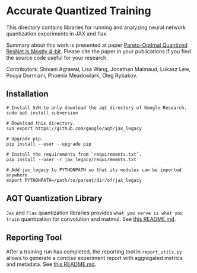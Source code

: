 # Accurate Quantized Training

This directory contains libraries for running and analyzing
neural network quantization experiments in JAX and flax.

Summary about this work is presented at paper [Pareto-Optimal Quantized ResNet Is Mostly 4-bit](https://arxiv.org/abs/2105.03536).
Please cite the paper in your publications if you find the source code useful for your research.

Contributors: Shivani Agrawal, Lisa Wang, Jonathan Malmaud, Lukasz Lew,
Pouya Dormiani, Phoenix Meadowlark, Oleg Rybakov.

## Installation
```
# Install SVN to only download the aqt directory of Google Research.
sudo apt install subversion

# Download this directory.
svn export https://github.com/google/aqt/jax_legacy

# Upgrade pip.
pip install --user --upgrade pip

# Install the requirements from `requirements.txt`.
pip install --user -r jax_legacy/requirements.txt

# Add jax_legacy to PYTHONPATH so that its modules can be imported anywhere.
export PYTHONPATH=/path/to/parent/dir/of/jax_legacy
```

## AQT Quantization Library

`Jax` and `Flax` quantization libraries provides `what you serve is what you train`
quantization for convolution and matmul. See [this README.md](./jax/README.md).

## Reporting Tool

After a training run has completed, the reporting tool in
`report_utils.py` allows to generate a concise experiment report with aggregated
metrics and metadata. See [this README.md](./utils/README.md).
